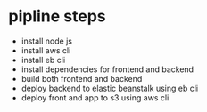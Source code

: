 # pipline steps
- install node js
- install aws cli
- install eb cli 
- install dependencies for frontend and backend
- build both frontend and backend 
- deploy backend to elastic beanstalk using eb cli
- deploy front and app to s3 using aws cli